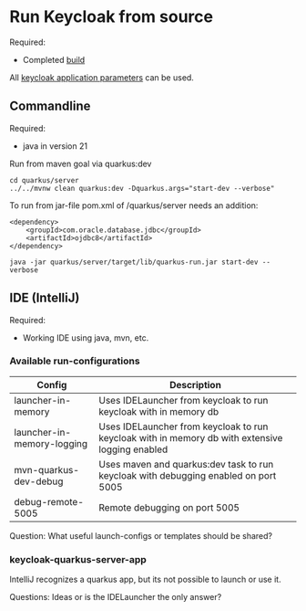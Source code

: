 # Run Keycloak from source
Required:
- Completed [build](howto-01-build.md)

All [keycloak application parameters](https://www.keycloak.org/server/all-config) can be used.

## Commandline
Required:
- java in version 21

Run from maven goal via quarkus:dev
```
cd quarkus/server
../../mvnw clean quarkus:dev -Dquarkus.args="start-dev --verbose"
```

To run from jar-file pom.xml of /quarkus/server needs an addition:
```
<dependency>
    <groupId>com.oracle.database.jdbc</groupId>
    <artifactId>ojdbc8</artifactId>
</dependency>
```
```
java -jar quarkus/server/target/lib/quarkus-run.jar start-dev --verbose
```

## IDE (IntelliJ)
Required:
- Working IDE using java, mvn, etc.

### Available run-configurations

| Config                     | Description                                                                                     |
|----------------------------|-------------------------------------------------------------------------------------------------|
| launcher-in-memory         | Uses IDELauncher from keycloak to run keycloak with in memory db                                |
| launcher-in-memory-logging | Uses IDELauncher from keycloak to run keycloak with in memory db with extensive logging enabled |
| mvn-quarkus-dev-debug      | Uses maven and quarkus:dev task to run keycloak with debugging enabled on port 5005             |
| debug-remote-5005          | Remote debugging on port 5005                                                                   |

Question: What useful launch-configs or templates should be shared?

### keycloak-quarkus-server-app 
IntelliJ recognizes a quarkus app, but its not possible to launch or use it.

Questions: Ideas or is the IDELauncher the only answer?